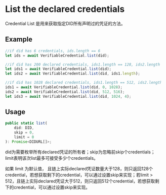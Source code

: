 ﻿# List the declared credentials

Credential List 是用来获取指定DID所有声明过的凭证的方法。

## Example

```typescript
//if did has 6 credentials, ids.length == 6
let ids = await VerifiableCredential.list(did);

//if did has 200 declared credentials, ids1.length == 128, ids2.length == 72
let ids1 = await VerifiableCredential.list(did);
let ids2 = await VerifiableCredential.list(did, ids1.length);

//if did has 1028 declared credentials, ids1.length == 512, ids2.length == 512, ids3.length == 4
ids1 = await VerifiableCredential.list(did, 0, 1028);
ids2 = await VerifiableCredential.list(did, 512, 516);
let ids3 = await VerifiableCredential.list(did, 1024, 4);
```

## Usage

```typescript
public static list(
	did: DID,
	skip = 0,
	limit = 0
): Promise<DIDURL[]>;
```

did为需要枚举所有declared凭证的所有者；skip为忽略前skip个credentials；limit表明该次list最多可接受多少个credentials。

如果 limit 为默认值， 且链上实际declared凭证数量大于128，则只返回128个credential，若想获取剩下的credential，可以通过设置skip来实现；若limit > 512，且链上实际declared凭证大于512，则只返回512个credential，若想获取剩下的credential，可以通过设置skip来实现。

